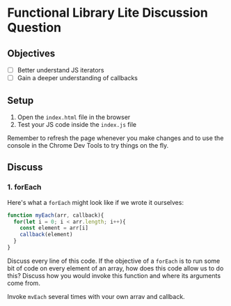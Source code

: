 # Functional Library Lite Discussion Question

## Objectives
- [ ] Better understand JS iterators
- [ ] Gain a deeper understanding of callbacks

## Setup
1. Open the `index.html` file in the browser
2. Test your JS code inside the `index.js` file

Remember to refresh the page whenever you make changes and to use the console in the Chrome Dev Tools to try things on the fly.

## Discuss
### 1. forEach

Here's what a `forEach` might look like if we wrote it ourselves:

```js
function myEach(arr, callback){
  for(let i = 0; i < arr.length; i++){
    const element = arr[i]
    callback(element)
  }
}
```

Discuss every line of this code. If the objective of a `forEach` is to run some bit of code on every element of an array, how does this code allow us to do this? Discuss how you would invoke this function and where its arguments come from. 

Invoke `myEach` several times with your own array and callback.


#### Note
For the next three exercises, pay attention to return values. In particular, discuss how the return value of the callback is used. Then discuss the return value of the higher-order function (i.e. myMap, myFilter, myFind).

### 2. map

Use the above `myEach` as a template to write your own `map` called `myMap`. Remember: the purpose of `map` is to execute some bit of code on each element and collect the results (the return values) of those executions into a new array and return that array.

For example: If our callback multiplies each number by 2, if `[1,2,3,4]` goes in to `map`, `[2,4,6,8]` should be returned by `myEach`.

### 3. filter

Use the above `myEach` as a template to write your own `filter` called `myFilter`. Remember: the purpose of `filter` is to collect only the elements that match a given criteria into a new array and return that array. The callback is used to determine whether or not an element meets your given criteria.

For example: If our callback checks to see if a number is even, if `[1,2,3,4]` goes in to `filter`, `[2,4]` should be returned.

### 4. find

Use the above `myEach` as a template to write your own `find` called `myFind`, which is similar to `filter` but instead returns only the first element it finds. 

For example: If our callback checks to see if a number is greater than 5, if `[4,2,5,7,2,6,8]`, `7` should be returned.
